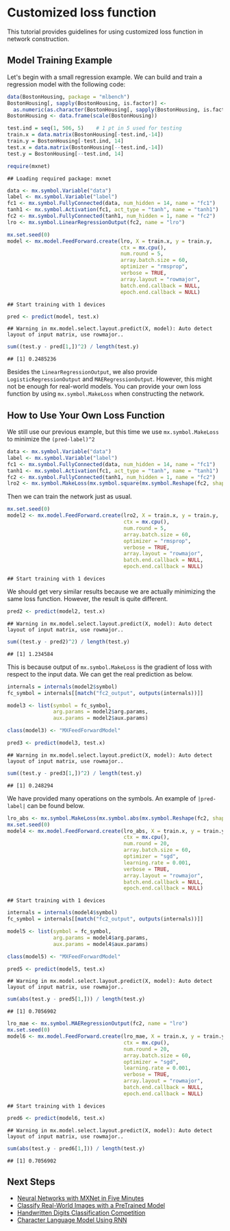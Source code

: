 <!--- Licensed to the Apache Software Foundation (ASF) under one -->
<!--- or more contributor license agreements.  See the NOTICE file -->
<!--- distributed with this work for additional information -->
<!--- regarding copyright ownership.  The ASF licenses this file -->
<!--- to you under the Apache License, Version 2.0 (the -->
<!--- "License"); you may not use this file except in compliance -->
<!--- with the License.  You may obtain a copy of the License at -->

<!---   http://www.apache.org/licenses/LICENSE-2.0 -->

<!--- Unless required by applicable law or agreed to in writing, -->
<!--- software distributed under the License is distributed on an -->
<!--- "AS IS" BASIS, WITHOUT WARRANTIES OR CONDITIONS OF ANY -->
<!--- KIND, either express or implied.  See the License for the -->
<!--- specific language governing permissions and limitations -->
<!--- under the License. -->

Customized loss function
======================================

This tutorial provides guidelines for using customized loss function in network construction.

Model Training Example
----------------------

Let's begin with a small regression example. We can build and train a regression model with the following code:

``` r
data(BostonHousing, package = "mlbench")
BostonHousing[, sapply(BostonHousing, is.factor)] <-
  as.numeric(as.character(BostonHousing[, sapply(BostonHousing, is.factor)]))
BostonHousing <- data.frame(scale(BostonHousing))

test.ind = seq(1, 506, 5)    # 1 pt in 5 used for testing
train.x = data.matrix(BostonHousing[-test.ind,-14])
train.y = BostonHousing[-test.ind, 14]
test.x = data.matrix(BostonHousing[--test.ind,-14])
test.y = BostonHousing[--test.ind, 14]

require(mxnet)
```

    ## Loading required package: mxnet

``` r
data <- mx.symbol.Variable("data")
label <- mx.symbol.Variable("label")
fc1 <- mx.symbol.FullyConnected(data, num_hidden = 14, name = "fc1")
tanh1 <- mx.symbol.Activation(fc1, act_type = "tanh", name = "tanh1")
fc2 <- mx.symbol.FullyConnected(tanh1, num_hidden = 1, name = "fc2")
lro <- mx.symbol.LinearRegressionOutput(fc2, name = "lro")

mx.set.seed(0)
model <- mx.model.FeedForward.create(lro, X = train.x, y = train.y,
                                     ctx = mx.cpu(),
                                     num.round = 5,
                                     array.batch.size = 60,
                                     optimizer = "rmsprop",
                                     verbose = TRUE,
                                     array.layout = "rowmajor",
                                     batch.end.callback = NULL,
                                     epoch.end.callback = NULL)
```

    ## Start training with 1 devices

``` r
pred <- predict(model, test.x)
```

    ## Warning in mx.model.select.layout.predict(X, model): Auto detect layout of input matrix, use rowmajor..

``` r
sum((test.y - pred[1,])^2) / length(test.y)
```

    ## [1] 0.2485236

Besides the `LinearRegressionOutput`, we also provide `LogisticRegressionOutput` and `MAERegressionOutput`. However, this might not be enough for real-world models. You can provide your own loss function by using `mx.symbol.MakeLoss` when constructing the network.

How to Use Your Own Loss Function
---------------------------------

We still use our previous example, but this time we use `mx.symbol.MakeLoss` to minimize the `(pred-label)^2`

``` r
data <- mx.symbol.Variable("data")
label <- mx.symbol.Variable("label")
fc1 <- mx.symbol.FullyConnected(data, num_hidden = 14, name = "fc1")
tanh1 <- mx.symbol.Activation(fc1, act_type = "tanh", name = "tanh1")
fc2 <- mx.symbol.FullyConnected(tanh1, num_hidden = 1, name = "fc2")
lro2 <- mx.symbol.MakeLoss(mx.symbol.square(mx.symbol.Reshape(fc2, shape = 0) - label), name="lro2")
```

Then we can train the network just as usual.

``` r
mx.set.seed(0)
model2 <- mx.model.FeedForward.create(lro2, X = train.x, y = train.y,
                                      ctx = mx.cpu(),
                                      num.round = 5,
                                      array.batch.size = 60,
                                      optimizer = "rmsprop",
                                      verbose = TRUE,
                                      array.layout = "rowmajor",
                                      batch.end.callback = NULL,
                                      epoch.end.callback = NULL)
```

    ## Start training with 1 devices

We should get very similar results because we are actually minimizing the same loss function. However, the result is quite different.

``` r
pred2 <- predict(model2, test.x)
```

    ## Warning in mx.model.select.layout.predict(X, model): Auto detect layout of input matrix, use rowmajor..

``` r
sum((test.y - pred2)^2) / length(test.y)
```

    ## [1] 1.234584

This is because output of `mx.symbol.MakeLoss` is the gradient of loss with respect to the input data. We can get the real prediction as below.

``` r
internals = internals(model2$symbol)
fc_symbol = internals[[match("fc2_output", outputs(internals))]]

model3 <- list(symbol = fc_symbol,
               arg.params = model2$arg.params,
               aux.params = model2$aux.params)

class(model3) <- "MXFeedForwardModel"

pred3 <- predict(model3, test.x)
```

    ## Warning in mx.model.select.layout.predict(X, model): Auto detect layout of input matrix, use rowmajor..

``` r
sum((test.y - pred3[1,])^2) / length(test.y)
```

    ## [1] 0.248294

We have provided many operations on the symbols. An example of `|pred-label|` can be found below.

``` r
lro_abs <- mx.symbol.MakeLoss(mx.symbol.abs(mx.symbol.Reshape(fc2, shape = 0) - label))
mx.set.seed(0)
model4 <- mx.model.FeedForward.create(lro_abs, X = train.x, y = train.y,
                                      ctx = mx.cpu(),
                                      num.round = 20,
                                      array.batch.size = 60,
                                      optimizer = "sgd",
                                      learning.rate = 0.001,
                                      verbose = TRUE,
                                      array.layout = "rowmajor",
                                      batch.end.callback = NULL,
                                      epoch.end.callback = NULL)
```

    ## Start training with 1 devices

``` r
internals = internals(model4$symbol)
fc_symbol = internals[[match("fc2_output", outputs(internals))]]

model5 <- list(symbol = fc_symbol,
               arg.params = model4$arg.params,
               aux.params = model4$aux.params)

class(model5) <- "MXFeedForwardModel"

pred5 <- predict(model5, test.x)
```

    ## Warning in mx.model.select.layout.predict(X, model): Auto detect layout of input matrix, use rowmajor..

``` r
sum(abs(test.y - pred5[1,])) / length(test.y)
```

    ## [1] 0.7056902

``` r
lro_mae <- mx.symbol.MAERegressionOutput(fc2, name = "lro")
mx.set.seed(0)
model6 <- mx.model.FeedForward.create(lro_mae, X = train.x, y = train.y,
                                      ctx = mx.cpu(),
                                      num.round = 20,
                                      array.batch.size = 60,
                                      optimizer = "sgd",
                                      learning.rate = 0.001,
                                      verbose = TRUE,
                                      array.layout = "rowmajor",
                                      batch.end.callback = NULL,
                                      epoch.end.callback = NULL)
```

    ## Start training with 1 devices

``` r
pred6 <- predict(model6, test.x)
```

    ## Warning in mx.model.select.layout.predict(X, model): Auto detect layout of input matrix, use rowmajor..

``` r
sum(abs(test.y - pred6[1,])) / length(test.y)
```

    ## [1] 0.7056902


## Next Steps
* [Neural Networks with MXNet in Five Minutes](http://mxnet.io/tutorials/r/fiveMinutesNeuralNetwork.html)
* [Classify Real-World Images with a PreTrained Model](http://mxnet.io/tutorials/r/classifyRealImageWithPretrainedModel.html)
* [Handwritten Digits Classification Competition](http://mxnet.io/tutorials/r/mnistCompetition.html)
* [Character Language Model Using RNN](http://mxnet.io/tutorials/r/charRnnModel.html)
